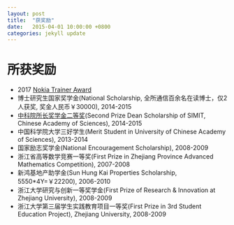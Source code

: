 ```yaml
---
layout: post
title:  "获奖励"
date:   2015-04-01 10:00:00 +0800
categories: jekyll update
---
```


# 所获奖励
- 2017 [Nokia Trainer Award](http://slxiao.github.io/imgs/trainer.jpg)
- 博士研究生国家奖学金(National Scholarship, 全所通信百余名在读博士，仅2人获奖, 奖金人民币￥30000), 2014-2015
- [中科院所长奖学金二等奖](http://www.sim.ac.cn/xwzx/zhxw/201506/t20150615_4373886.html)(Second Prize Dean Scholarship of SIMIT, Chinese Academy of Sciences), 2014-2015
- 中国科学院大学三好学生(Merit Student in University of Chinese Academy of Sciences), 2013-2014
- 国家励志奖学金(National Encouragement Scholarship), 2008-2009
- 浙江省高等数学竞赛一等奖(First Prize in Zhejiang Province Advanced Mathematics Competition), 2007-2008
- 新鸿基地产助学金(Sun Hung Kai Properties Scholarship, 5550*4Y=￥22200), 2006-2010
- 浙江大学研究与创新一等奖学金(First Prize of Research & Innovation at Zhejiang University), 2008-2009
- 浙江大学第三届学生实践教育项目一等奖(First Prize in 3rd Student Education Project), Zhejiang University, 2008-2009

